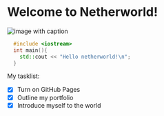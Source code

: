 # Welcome to Netherworld!

![image with caption](https://octodex.github.com/images/yaktocat.png)

```cpp
  #include <iostream>
  int main(){
    std::cout << "Hello netherworld!\n";
  }
```

My tasklist:
- [x] Turn on GitHub Pages
- [x] Outline my portfolio
- [x] Introduce myself to the world
